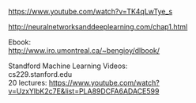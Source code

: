 https://www.youtube.com/watch?v=TK4qLwTye_s  

http://neuralnetworksanddeeplearning.com/chap1.html  

Ebook:  
http://www.iro.umontreal.ca/~bengioy/dlbook/  


Standford Machine Learning Videos:  
cs229.stanford.edu  
20 lectures: https://www.youtube.com/watch?v=UzxYlbK2c7E&list=PLA89DCFA6ADACE599  
